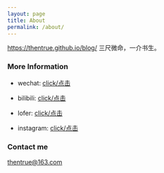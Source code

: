 ```yaml
---
layout: page
title: About
permalink: /about/
---
```


https://thentrue.github.io/blog/
三尺微命，一介书生。

### More Information

- wechat: [click/点击](http://mp.weixin.qq.com/s?__biz=MzIxMTM4NTM0Nw==&mid=100000158&idx=1&sn=12798a7383a2b5033d79bb485d12d381&chksm=17576cf22020e5e4641ae4716701ce117e87418e7cb019c6f026a1a2457840164267687ebff3#rd)

- bilibili: [click/点击](https://space.bilibili.com/5041218/#/)

- lofer: [click/点击](http://thentrue.lofter.com)

- instagram: [click/点击](https://www.instagram.com/thentrue001/)


### Contact me

[thentrue@163.com](mailto:email@domain.com)
